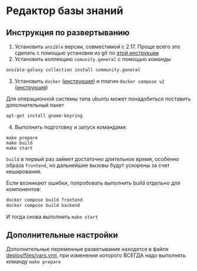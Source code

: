 # Редактор базы знаний

## Инструкция по развертыванию

1. Установить `ansible` версии, совместимой с 2.17. Проще всего это сделать с помощью установки из git по [этой инструкции](https://docs.ansible.com/ansible/latest/installation_guide/intro_installation.html#running-the-devel-branch-from-a-clone)
2. Установить коллекцию `comunity.general` с помощью команды 

```bash
ansible-galaxy collection install community.general
```
3. Установить `docker` ([инструкция](https://docs.docker.com/engine/install/)) и плагин `docker compose v2` ([инструкция](https://docs.docker.com/compose/install/linux/))

Для операционной системы типа ubuntu может понадобиться поставить дополнительный пакет

```bash
apt-get install gnome-keyring
```

4. Выполнить подготовку и запуск командами:

```
make prepare
make build
make start
```
`build` в первый раз займет достаточно длительное время, особенно образа `frontend`, но дальнейшие вызовы будут ускорены за счет кеширования.

Если возникают ошибки, попробовать выполнить build отдельно для компонентов:

```bash
docker compose build frontend
docker compose build backend
```
И тогда снова выполнить `make start`

## Дополнительные настройки

Дополнительные переменные разветывания находятся в файле [deploy/files/vars.yml](./deploy/files/vars.yml), при изменении которого ВСЕГДА надо выполнять команду `make prepare`